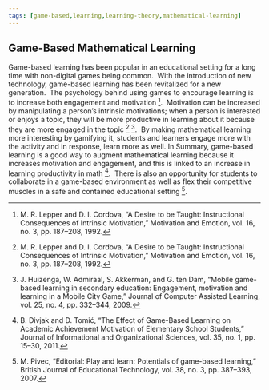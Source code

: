 ```yaml
---
tags: [game-based,learning,learning-theory,mathematical-learning]
---
```


## Game-Based Mathematical Learning

Game-based learning has been popular in an educational setting for a long time with non-digital games being common.  With the introduction of new technology, game-based learning has been revitalized for a new generation.  The psychology behind using games to encourage learning is to increase both engagement and motivation [^1].  Motivation can be increased by manipulating a person’s intrinsic motivations; when a person is interested or enjoys a topic, they will be more productive in learning about it because they are more engaged in the topic [^1] [^2].  By making mathematical learning more interesting by gamifying it, students and learners engage more with the activity and in response, learn more as well.  In Summary, game-based learning is a good way to augment mathematical learning because it increases motivation and engagement, and this is linked to an increase in learning productivity in math [^3].  There is also an opportunity for students to collaborate in a game-based environment as well as flex their competitive muscles in a safe and contained educational setting [^4].

[^1]: M. R. Lepper and D. I. Cordova, “A Desire to be Taught: Instructional Consequences of Intrinsic Motivation,” Motivation and Emotion, vol. 16, no. 3, pp. 187–208, 1992.
[^2]: J. Huizenga, W. Admiraal, S. Akkerman, and G. ten Dam, “Mobile game-based learning in secondary education: Engagement, motivation and learning in a Mobile City Game,” Journal of Computer Assisted Learning, vol. 25, no. 4, pp. 332–344, 2009.
[^3]: B. Divjak and D. Tomić, “The Effect of Game-Based Learning on Academic Achievement Motivation of Elementary School Students,” Journal of Informational and Organizational Sciences, vol. 35, no. 1, pp. 15–30, 2011.
[^4]: M. Pivec, “Editorial: Play and learn: Potentials of game-based learning,” British Journal of Educational Technology, vol. 38, no. 3, pp. 387–393, 2007.